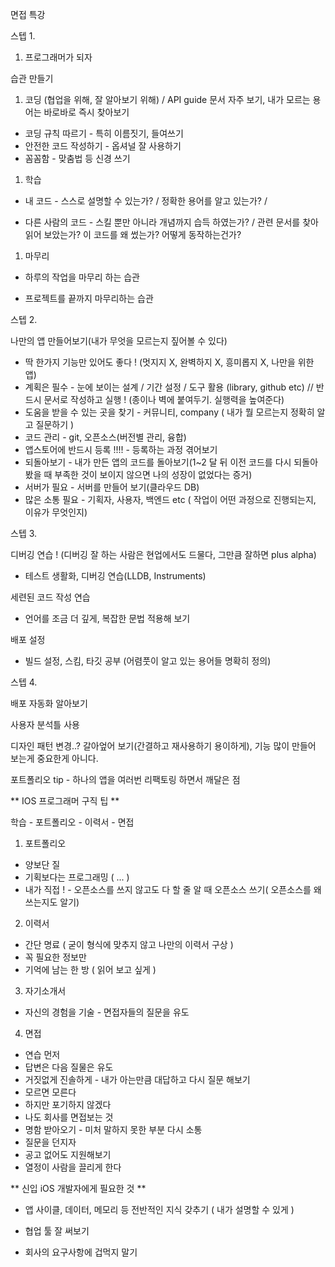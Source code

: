 면접 특강

스텝 1.

1. 프로그래머가 되자

습관 만들기

1. 코딩 (협업을 위해, 잘 알아보기 위해) / API guide 문서 자주 보기, 내가 모르는 용어는 바로바로 즉시 찾아보기 

- 코딩 규칙 따르기 - 특히 이름짓기, 들여쓰기
- 안전한 코드 작성하기 - 옵셔널 잘 사용하기
- 꼼꼼함 - 맞춤법 등 신경 쓰기

1. 학습

- 내 코드 - 스스로 설명할 수 있는가? / 정확한 용어를 알고 있는가? / 

- 다른 사람의 코드 - 스킬 뿐만 아니라 개념까지 습득 하였는가? / 관련 문서를 찾아 읽어 보았는가? 이 코드를 왜 썼는가? 어떻게 동작하는건가?

1. 마무리

- 하루의 작업을 마무리 하는 습관

- 프로젝트를 끝까지 마무리하는 습관

스텝 2.

나만의 앱 만들어보기(내가 무엇을 모르는지 짚어볼 수 있다)

- 딱 한가지 기능만 있어도 좋다 ! (멋지지 X, 완벽하지 X, 흥미롭지 X, 나만을 위한 앱)
- 계획은 필수 - 눈에 보이는 설계 / 기간 설정 / 도구 활용 (library, github etc) // 반드시 문서로 작성하고 실행 ! (종이나 벽에 붙여두기. 실행력을 높여준다)
- 도움을 받을 수 있는 곳을 찾기 - 커뮤니티, company ( 내가 뭘 모르는지 정확히 알고 질문하기 )
- 코드 관리 - git, 오픈소스(버전별 관리, 융합)
- 앱스토어에 반드시 등록 !!!! - 등록하는 과정 겪어보기
- 되돌아보기 - 내가 만든 앱의 코드를 돌아보기(1~2 달 뒤 이전 코드를 다시 되돌아 봤을 때 부족한 것이 보이지 않으면 나의 성장이 없었다는 증거)
- 서버가 필요 - 서버를 만들어 보기(클라우드 DB)
- 많은 소통 필요 - 기획자, 사용자, 백엔드 etc ( 작업이 어떤 과정으로 진행되는지, 이유가 무엇인지)



스텝 3.

디버깅 연습 ! (디버깅 잘 하는 사람은 현업에서도 드물다, 그만큼 잘하면 plus alpha)

- 테스트 생활화, 디버깅 연습(LLDB, Instruments)



세련된 코드 작성 연습

- 언어를 조금 더 깊게, 복잡한 문법 적용해 보기



배포 설정

- 빌드 설정, 스킴, 타깃 공부 (어렴풋이 알고 있는 용어들 명확히 정의)

스텝 4.

배포 자동화 알아보기



사용자 분석틀 사용



디자인 패턴 변경..? 갈아엎어 보기(간결하고 재사용하기 용이하게), 기능 많이 만들어 보는게 중요한게 아니다.

포트폴리오 tip - 하나의 앱을 여러번 리팩토링 하면서 깨달은 점



** IOS 프로그래머 구직 팁 **

학습 - 포트폴리오 - 이력서 - 면접

1. 포트폴리오

- 양보단 질
- 기획보다는 프로그래밍 ( ... )
- 내가 직접 ! - 오픈소스를 쓰지 않고도 다 할 줄 알 때 오픈소스 쓰기( 오픈소스를 왜 쓰는지도 알기)

2. 이력서

- 간단 명료 ( 굳이 형식에 맞추지 않고 나만의 이력서 구상 )
- 꼭 필요한 정보만
- 기억에 남는 한 방 ( 읽어 보고 싶게 )

3. 자기소개서

- 자신의 경험을 기술 - 면접자들의 질문을 유도

4. 면접

- 연습 먼저
- 답변은 다음 질물은 유도
- 거짓없게 진솔하게 - 내가 아는만큼 대답하고 다시 질문 해보기
- 모르면 모른다
- 하지만 포기하지 않겠다
- 나도 회사를 면접보는 것
- 명함 받아오기 - 미처 말하지 못한 부분 다시 소통
- 질문을 던지자
- 공고 없어도 지원해보기
- 열정이 사람을 끌리게 한다



** 신입 iOS 개발자에게 필요한 것 **

- 앱 사이클, 데이터, 메모리 등 전반적인 지식 갖추기 ( 내가 설명할 수 있게 )

- 협업 툴 잘 써보기
- 회사의 요구사항에 겁먹지 말기